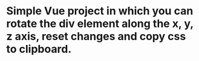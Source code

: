 # Simple Vue project in which you can rotate the div element along the x, y, z axis, reset changes and copy css to clipboard.
